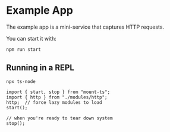 # Example App
The example app is a mini-service that captures HTTP requests.

You can start it with:

```
npm run start
```

## Running in a REPL

```
npx ts-node

import { start, stop } from "mount-ts";
import { http } from "./modules/http";
http;  // force lazy modules to load
start();

// when you're ready to tear down system
stop();
```
